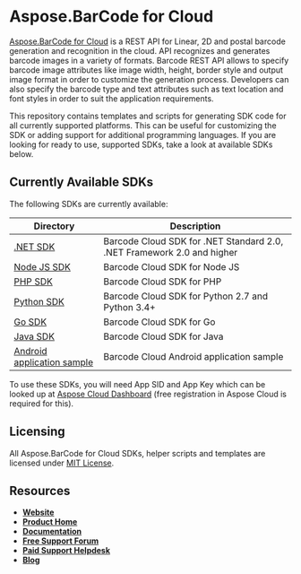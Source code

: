 # Aspose.BarCode for Cloud

[Aspose.BarCode for Cloud](https://products.aspose.cloud/barcode/cloud) is a REST API for Linear, 2D and postal barcode generation and recognition in the cloud. API recognizes and generates barcode images in a variety of formats. Barcode REST API allows to specify barcode image attributes like image width, height, border style and output image format in order to customize the generation process. Developers can also specify the barcode type and text attributes such as text location and font styles in order to suit the application requirements.

This repository contains templates and scripts for generating SDK code for all currently supported platforms. This can be useful for customizing the SDK or adding support for additional programming languages. If you are looking for ready to use, supported SDKs, take a look at available SDKs below.

## Currently Available SDKs

The following SDKs are currently available:

Directory                                                                                          | Description
-------------------------------------------------------------------------------------------------- | --------------------------------------------------------------
[.NET SDK](https://github.com/aspose-barcode-cloud/aspose-barcode-cloud-dotnet)                    | Barcode Cloud SDK for .NET Standard 2.0, .NET Framework 2.0 and higher
[Node JS SDK](https://github.com/aspose-barcode-cloud/aspose-barcode-cloud-node)                   | Barcode Cloud SDK for Node JS
[PHP SDK](https://github.com/aspose-barcode-cloud/aspose-barcode-cloud-php)                        | Barcode Cloud SDK for PHP
[Python SDK](https://github.com/aspose-barcode-cloud/aspose-barcode-cloud-python)                  | Barcode Cloud SDK for Python 2.7 and Python 3.4+
[Go SDK](https://github.com/aspose-barcode-cloud/aspose-barcode-cloud-go)                          | Barcode Cloud SDK for Go
[Java SDK](https://github.com/aspose-barcode-cloud/aspose-barcode-cloud-java)                      | Barcode Cloud SDK for Java
[Android application sample](https://github.com/aspose-barcode-cloud/aspose-barcode-cloud-android) | Barcode Cloud Android application sample

To use these SDKs, you will need App SID and App Key which can be looked up at [Aspose Cloud Dashboard](https://dashboard.aspose.cloud/#/apps) (free registration in Aspose Cloud is required for this).

## Licensing

All Aspose.BarCode for Cloud SDKs, helper scripts and templates are licensed under [MIT License](LICENSE).

## Resources

+ [**Website**](https://www.aspose.cloud)
+ [**Product Home**](https://products.aspose.cloud/barcode/cloud)
+ [**Documentation**](https://docs.aspose.cloud/display/barcodecloud/Home)
+ [**Free Support Forum**](https://forum.aspose.cloud/c/barcode)
+ [**Paid Support Helpdesk**](https://helpdesk.aspose.cloud/)
+ [**Blog**](https://blog.aspose.cloud/category/aspose-products/aspose-barcode-product-family/)
